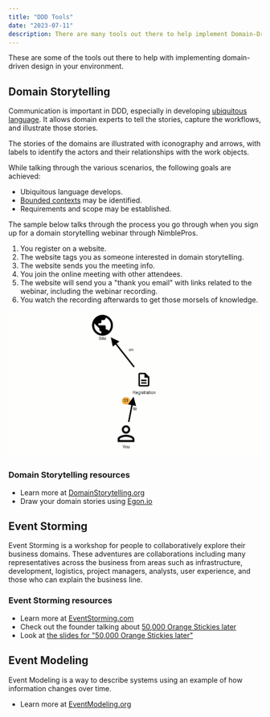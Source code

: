 ```yaml
---
title: "DDD Tools"
date: "2023-07-11"
description: There are many tools out there to help implement Domain-Driven Design.
---
```


These are some of the tools out there to help with implementing domain-driven design in your environment.

## Domain Storytelling

Communication is important in DDD, especially in developing [ubiquitous language](./ubiquitous-language.md). It allows domain experts to tell the stories, capture the workflows, and illustrate those stories.

The stories of the domains are illustrated with iconography and arrows, with labels to identify the actors and their relationships with the work objects.

While talking through the various scenarios, the following goals are achieved:

- Ubiquitous language develops.
- [Bounded contexts](./bounded-context.md) may be identified.
- Requirements and scope may be established.

The sample below talks through the process you go through when you sign up for a domain storytelling webinar through NimblePros.

1. You register on a website.
2. The website tags you as someone interested in domain storytelling.
3. The website sends you the meeting info.
4. You join the online meeting with other attendees.
5. The website will send you a "thank you email" with links related to the webinar, including the webinar recording.
6. You watch the recording afterwards to get those morsels of knowledge.

![Domain storytelling for someone who registers for a webinar, gets tagged interested in "domain-storytelling", gets the meeting info, attends the event, gets a thank you email, and watches the recording.](./images/domain-storytelling-animated.gif)

### Domain Storytelling resources

- Learn more at [DomainStorytelling.org](https://domainstorytelling.org/)
- Draw your domain stories using [Egon.io](https://egon.io)

## Event Storming

Event Storming is a workshop for people to collaboratively explore their business domains. These adventures are collaborations including many representatives across the business from areas such as infrastructure, development, logistics, project managers, analysts, user experience, and those who can explain the business line.

### Event Storming resources

- Learn more at [EventStorming.com](https://www.eventstorming.com/)
- Check out the founder talking about [50,000 Orange Stickies later](https://www.youtube.com/watch?v=1i6QYvYhlYQ)
- Look at [the slides for "50,000 Orange Stickies later"](https://www.slideshare.net/ziobrando/50000-orange-stickies-later)

## Event Modeling

Event Modeling is a way to describe systems using an example of how information changes over time.  

- Learn more at [EventModeling.org](https://eventmodeling.org/)